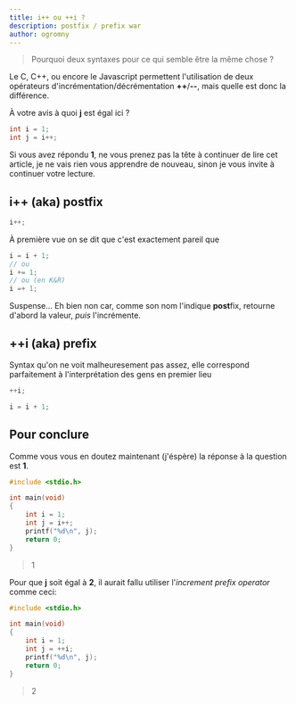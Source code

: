 ```yaml
---
title: i++ ou ++i ?
description: postfix / prefix war
author: ogromny
---
```


> Pourquoi deux syntaxes pour ce qui semble être la même chose ?

Le C, C++, ou encore le Javascript permettent l'utilisation de deux opérateurs d'incrémentation/décrémentation **++**/**--**, mais quelle est donc la différence.

À votre avis à quoi **j** est égal ici ?

```c
int i = 1;
int j = i++;
```

Si vous avez répondu **1**, ne vous prenez pas la tête à continuer de lire cet article, je ne vais rien vous apprendre de nouveau, sinon je vous invite à continuer votre lecture.

## i++ (aka) postfix

```c
i++;
```

À première vue on se dit que c'est exactement pareil que
```c
i = i + 1;
// ou
i += 1;
// ou (en K&R)
i =+ 1;
```

Suspense... Eh bien non car, comme son nom l'indique **post**fix, retourne d'abord la valeur, *puis* l'incrémente.

## ++i (aka) prefix

Syntax qu'on ne voit malheuresement pas assez, elle correspond parfaitement à l'interprétation des gens en premier lieu

```c
++i;

i = i + 1;
```

## Pour conclure

Comme vous vous en doutez maintenant (j'éspère) la réponse à la question est **1**.

```c
#include <stdio.h>

int main(void)
{
    int i = 1;
    int j = i++;
    printf("%d\n", j);
    return 0;
}
```

> 1

Pour que **j** soit égal à **2**, il aurait fallu utiliser l'*increment prefix operator* comme ceci:

```c
#include <stdio.h>

int main(void)
{
    int i = 1;
    int j = ++i;
    printf("%d\n", j);
    return 0;
}
```

> 2
